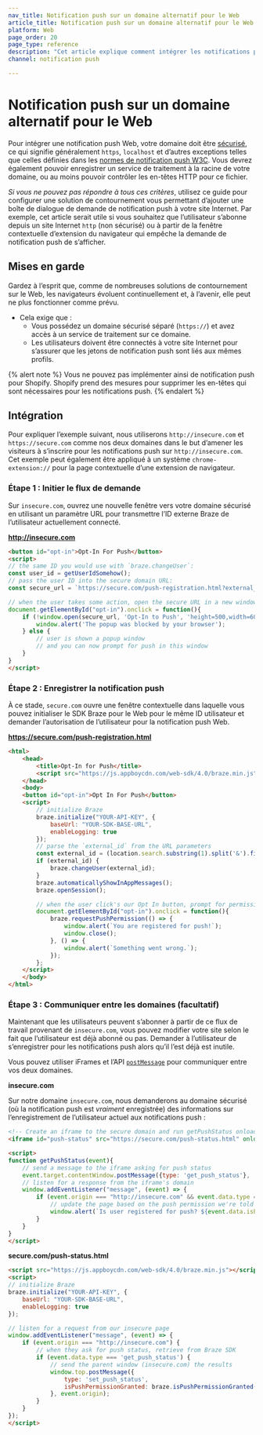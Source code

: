 ```yaml
---
nav_title: Notification push sur un domaine alternatif pour le Web
article_title: Notification push sur un domaine alternatif pour le Web
platform: Web
page_order: 20
page_type: reference
description: "Cet article explique comment intégrer les notifications push Braze pour le Web sur un domaine alternatif."
channel: notification push

---
```


# Notification push sur un domaine alternatif pour le Web

Pour intégrer une notification push Web, votre domaine doit être [sécurisé][2], ce qui signifie généralement `https`, `localhost` et d’autres exceptions telles que celles définies dans les [normes de notification push W3C][1]. Vous devrez également pouvoir enregistrer un service de traitement à la racine de votre domaine, ou au moins pouvoir contrôler les en-têtes HTTP pour ce fichier.

_Si vous ne pouvez pas répondre à tous ces critères_, utilisez ce guide pour configurer une solution de contournement vous permettant d’ajouter une boîte de dialogue de demande de notification push à votre site Internet. Par exemple, cet article serait utile si vous souhaitez que l’utilisateur s’abonne depuis un site Internet `http` (non sécurisé) ou à partir de la fenêtre contextuelle d’extension du navigateur qui empêche la demande de notification push de s’afficher.

## Mises en garde
Gardez à l’esprit que, comme de nombreuses solutions de contournement sur le Web, les navigateurs évoluent continuellement et, à l’avenir, elle peut ne plus fonctionner comme prévu.

- Cela exige que :
  - Vous possédez un domaine sécurisé séparé (`https://`) et avez accès à un service de traitement sur ce domaine.
  - Les utilisateurs doivent être connectés à votre site Internet pour s’assurer que les jetons de notification push sont liés aux mêmes profils.

{% alert note %}
Vous ne pouvez pas implémenter ainsi de notification push pour Shopify. Shopify prend des mesures pour supprimer les en-têtes qui sont nécessaires pour les notifications push.
{% endalert %}

## Intégration

Pour expliquer l’exemple suivant, nous utiliserons `http://insecure.com` et `https://secure.com` comme nos deux domaines dans le but d’amener les visiteurs à s’inscrire pour les notifications push sur `http://insecure.com`. Cet exemple peut également être appliqué à un système `chrome-extension://` pour la page contextuelle d’une extension de navigateur.

### Étape 1 : Initier le flux de demande

Sur `insecure.com`, ouvrez une nouvelle fenêtre vers votre domaine sécurisé en utilisant un paramètre URL pour transmettre l’ID externe Braze de l’utilisateur actuellement connecté.

**http://insecure.com**
```html
<button id="opt-in">Opt-In For Push</button>
<script>
// the same ID you would use with `braze.changeUser`:
const user_id = getUserIdSomehow();
// pass the user ID into the secure domain URL:
const secure_url = `https://secure.com/push-registration.html?external_id=${user_id}`;

// when the user takes some action, open the secure URL in a new window
document.getElementById("opt-in").onclick = function(){
    if (!window.open(secure_url, 'Opt-In to Push', 'height=500,width=600,left=150,top=150')) {
        window.alert('The popup was blocked by your browser');
    } else {
        // user is shown a popup window
        // and you can now prompt for push in this window
    }
}
</script>
```

### Étape 2 : Enregistrer la notification push

À ce stade, `secure.com` ouvre une fenêtre contextuelle dans laquelle vous pouvez initialiser le SDK Braze pour le Web pour le même ID utilisateur et demander l’autorisation de l’utilisateur pour la notification push Web.

**https://secure.com/push-registration.html**
```html
<html>
    <head>
        <title>Opt-In for Push</title>
        <script src="https://js.appboycdn.com/web-sdk/4.0/braze.min.js"></script>
    </head>
    <body>
    <button id="opt-in">Opt In For Push</button>
    <script>
        // initialize Braze
        braze.initialize("YOUR-API-KEY", {
            baseUrl: "YOUR-SDK-BASE-URL",
            enableLogging: true
        });
        // parse the `external_id` from the URL parameters
        const external_id = (location.search.substring(1).split('&').find(param => param.startsWith('external_id=')) || '').split('=')[1] || '';
        if (external_id) {
            braze.changeUser(external_id);
        }
        braze.automaticallyShowInAppMessages();
        braze.openSession();

        // when the user click's our Opt In button, prompt for permission
        document.getElementById("opt-in").onclick = function(){
            braze.requestPushPermission(() => {
                window.alert(`You are registered for push!`);
                window.close();
            }, () => {
                window.alert(`Something went wrong.`);
            });
        };
    </script>
    </body>
</html>
```

### Étape 3 : Communiquer entre les domaines (facultatif)

Maintenant que les utilisateurs peuvent s’abonner à partir de ce flux de travail provenant de `insecure.com`, vous pouvez modifier votre site selon le fait que l’utilisateur est déjà abonné ou pas. Demander à l’utilisateur de s’enregistrer pour les notifications push alors qu’il l’est déjà est inutile.

Vous pouvez utiliser iFrames et l’API [`postMessage`][3] pour communiquer entre vos deux domaines. 

**insecure.com**

Sur notre domaine `insecure.com`, nous demanderons au domaine sécurisé (où la notification push est  _vraiment_  enregistrée) des informations sur l’enregistrement de l’utilisateur actuel aux notifications push :

```html
<!-- Create an iframe to the secure domain and run getPushStatus onload-->
<iframe id="push-status" src="https://secure.com/push-status.html" onload="getPushStatus()" style="display:none;"></iframe>

<script>
function getPushStatus(event){
    // send a message to the iframe asking for push status
    event.target.contentWindow.postMessage({type: 'get_push_status'}, 'https://secure.com');
    // listen for a response from the iframe's domain
    window.addEventListener("message", (event) => {
        if (event.origin === "http://insecure.com" && event.data.type === 'set_push_status') {
            // update the page based on the push permission we're told
            window.alert(`Is user registered for push? ${event.data.isPushPermissionGranted}`);
        }
    }   
}
</script>
```

**secure.com/push-status.html**

```html
<script src="https://js.appboycdn.com/web-sdk/4.0/braze.min.js"></script>
<script>
// initialize Braze
braze.initialize("YOUR-API-KEY", {
    baseUrl: "YOUR-SDK-BASE-URL",
    enableLogging: true
});

// listen for a request from our insecure page
window.addEventListener("message", (event) => {
    if (event.origin === "http://insecure.com") {
        // when they ask for push status, retrieve from Braze SDK
        if (event.data.type === 'get_push_status') {
            // send the parent window (insecure.com) the results
            window.top.postMessage({
                type: 'set_push_status',
                isPushPermissionGranted: braze.isPushPermissionGranted()
            }, event.origin);
        }
    }
});
</script>
```

[1]: https://www.w3.org/TR/service-workers/#security-considerations
[2]: https://w3c.github.io/webappsec-secure-contexts/
[3]: https://developer.mozilla.org/en-US/docs/Web/API/Window/postMessage
